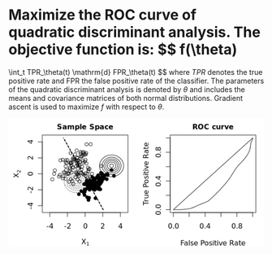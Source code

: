 
Maximize the ROC curve of quadratic discriminant analysis. The objective function is:
$$
f(\theta)
=
\int_t
TPR_\theta(t) \mathrm{d} FPR_\theta(t)
$$
where $TPR$ denotes the true positive rate and FPR the false positive rate of the classifier. The parameters of the quadratic discriminant analysis is denoted by $\theta$ and includes the means and covariance matrices of both normal distributions. Gradient ascent is used to maximize $f$ with respect to $\theta$.

![Optimization](roc.plots/plot.gif)
